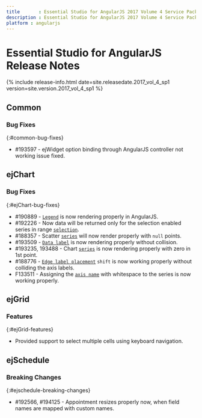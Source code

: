 ```yaml
---
title 		: Essential Studio for AngularJS 2017 Volume 4 Service Pack 1 Release Notes
description : Essential Studio for AngularJS 2017 Volume 4 Service Pack 1 Release Notes
platform : angularjs
---
```


# Essential Studio for AngularJS Release Notes

{% include release-info.html date=site.releasedate.2017_vol_4_sp1 version=site.version.2017_vol_4_sp1 %} 





## Common
 
### Bug Fixes   
{:#common-bug-fixes}
 
* \#193597 - ejWidget option binding through AngularJS controller not working issue fixed.  
## ejChart

### Bug Fixes
{:#ejChart-bug-fixes}

* \#190889 - [`Legend`](https://help.syncfusion.com/api/js/ejchart#members:legend) is now rendering properly in AngularJS.
* \#192226 - Now data will be returned only for the selection enabled series in range [`selection`](https://help.syncfusion.com/api/js/ejchart#members:series-selectionsettings-enable).
* \#188357 - Scatter [`series`](https://help.syncfusion.com/api/js/ejchart#members:series) will now render properly with `null` points.
* \#193509 - [`Data label`](https://help.syncfusion.com/api/js/ejchart#members:series-marker-datalabel) is now rendering properly without collision.
* \#193235, 193488 - Chart [`series`](https://help.syncfusion.com/api/js/ejchart#members:series) is now rendering properly with zero in 1st point.
* \#188776 - [`Edge label placement`](https://help.syncfusion.com/api/js/ejchart#members:primaryxaxis-edgelabelplacement) `shift` is now working properly without colliding the axis labels.
* F133511 - Assigning the [`axis name`](https://help.syncfusion.com/api/js/ejchart#members:series-xaxisname) with whitespace to the series is now working properly.
## ejGrid


### Features
{:#ejGrid-features}

*  Provided support to select multiple cells using keyboard navigation.
## ejSchedule

### Breaking Changes
{:#ejschedule-breaking-changes}
* \#192566, \#194125 - Appointment resizes properly now, when field names are mapped with custom names.





